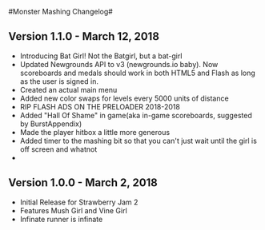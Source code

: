 
#Monster Mashing Changelog#

Version 1.1.0 - March 12, 2018
------------------------------
- Introducing Bat Girl! Not the Batgirl, but a bat-girl
- Updated Newgrounds API to v3 (newgrounds.io baby). Now scoreboards and medals should work in both HTML5 and Flash as long as the user is signed in.
- Created an actual main menu
- Added new color swaps for levels every 5000 units of distance
- RIP FLASH ADS ON THE PRELOADER 2018-2018
- Added "Hall Of Shame" in game(aka in-game scoreboards, suggested by BurstAppendix)
- Made the player hitbox a little more generous
- Added timer to the mashing bit so that you can't just wait until the girl is off screen and whatnot
- 


Version 1.0.0 - March 2, 2018
------------------------------
- Initial Release for Strawberry Jam 2
- Features Mush Girl and Vine Girl
- Infinate runner is infinate